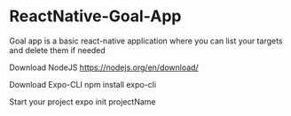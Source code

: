 # ReactNative-Goal-App
Goal app is a basic react-native application where you can list your targets and delete them if needed

Download NodeJS
https://nodejs.org/en/download/

Download Expo-CLI
npm install expo-cli

Start your project
expo init projectName

